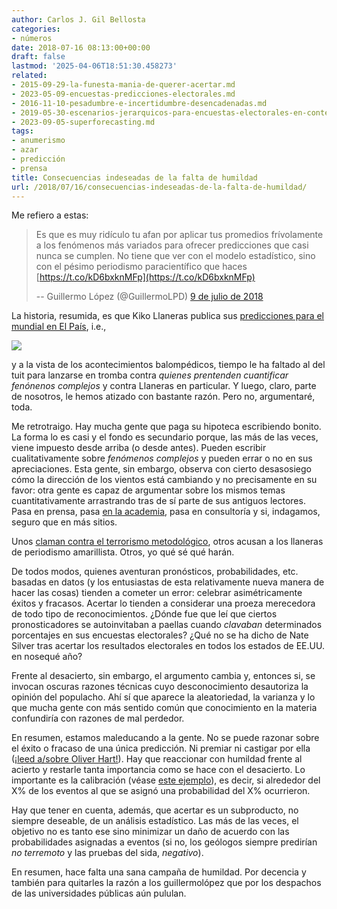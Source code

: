 ```yaml
---
author: Carlos J. Gil Bellosta
categories:
- números
date: 2018-07-16 08:13:00+00:00
draft: false
lastmod: '2025-04-06T18:51:30.458273'
related:
- 2015-09-29-la-funesta-mania-de-querer-acertar.md
- 2023-05-09-encuestas-predicciones-electorales.md
- 2016-11-10-pesadumbre-e-incertidumbre-desencadenadas.md
- 2019-05-30-escenarios-jerarquicos-para-encuestas-electorales-en-contextos-multipartidistas.md
- 2023-09-05-superforecasting.md
tags:
- anumerismo
- azar
- predicción
- prensa
title: Consecuencias indeseadas de la falta de humildad
url: /2018/07/16/consecuencias-indeseadas-de-la-falta-de-humildad/
---
```


Me refiero a estas:

>Es que es muy ridículo tu afan por aplicar tus promedios frívolamente a los fenómenos más variados para ofrecer predicciones que casi nunca se cumplen. No tiene que ver con el modelo estadístico, sino con el pésimo periodismo paracientífico que haces [https://t.co/kD6bxknMFp](https://t.co/kD6bxknMFp)
>
> -- Guillermo López (@GuillermoLPD) [9 de julio de 2018](https://twitter.com/GuillermoLPD/status/1016423498078654464?ref_src=twsrc%5Etfw)

La historia, resumida, es que Kiko Llaneras publica sus [predicciones para el mundial en El País](https://elpais.com/deportes/2018/06/04/actualidad/1528063475_409937.html), i.e.,

![](/wp-uploads/2018/07/predicciones_mundial.jpg)

y a la vista de los acontecimientos balompédicos, tiempo le ha faltado al del tuit para lanzarse en tromba contra _quienes prentenden cuantificar fenónenos complejos_ y contra Llaneras en particular. Y luego, claro, parte de nosotros, le hemos atizado con bastante razón. Pero no, argumentaré, toda.

Me retrotraigo. Hay mucha gente que paga su hipoteca escribiendo bonito. La forma lo es casi y el fondo es secundario porque, las más de las veces, viene impuesto desde arriba (o desde antes). Pueden escribir cualitativamente sobre _fenómenos complejos_ y pueden errar o no en sus apreciaciones. Esta gente, sin embargo, observa con cierto desasosiego cómo la dirección de los vientos está cambiando y no precisamente en su favor: otra gente es capaz de argumentar sobre los mismos temas cuantitativamente arrastrando tras de sí parte de sus antiguos lectores. Pasa en prensa, pasa [en la academia](http://andrewgelman.com/2016/09/21/what-has-happened-down-here-is-the-winds-have-changed/), pasa en consultoría y si, indagamos, seguro que en más sitios.

Unos [claman contra el terrorismo metodológico](http://www.businessinsider.com/susan-fiske-methodological-terrorism-qa-2016-9?IR=T), otros acusan a los llaneras de periodismo amarillista. Otros, yo qué sé qué harán.

De todos modos, quienes aventuran pronósticos, probabilidades, etc. basadas en datos (y los entusiastas de esta relativamente nueva manera de hacer las cosas) tienden a cometer un error: celebrar asimétricamente éxitos y fracasos. Acertar lo tienden a considerar una proeza merecedora de todo tipo de reconocimientos. ¿Dónde fue que leí que ciertos pronosticadores se autoinvitaban a paellas cuando _clavaban_ determinados porcentajes en sus encuestas electorales? ¿Qué no se ha dicho de Nate Silver tras acertar los resultados electorales en todos los estados de EE.UU. en nosequé año?

Frente al desacierto, sin embargo, el argumento cambia y, entonces si, se invocan oscuras razones técnicas cuyo desconocimiento desautoriza la opinión del populacho. Ahí sí que aparece la aleatoriedad, la varianza y lo que mucha gente con más sentido común que conocimiento en la materia confundiría con razones de mal perdedor.

En resumen, estamos maleducando a la gente. No se puede razonar sobre el éxito o fracaso de una única predicción. Ni premiar ni castigar por ella ([¡leed a/sobre Oliver Hart!](https://www.datanalytics.com/2018/05/29/guasa-tiene-que-habiendo-tanto-economista-por-ahi-tenga-yo-que-escribir-esta-cosa-hoy/)). Hay que reaccionar con humildad frente al acierto y restarle tanta importancia como se hace con el desacierto. Lo importante es la calibración (véase [este ejemplo](http://slatestarcodex.com/2018/01/02/2017-predictions-calibration-results/)), es decir, si alrededor del X% de los eventos al que se asignó una probabilidad del X% ocurrieron.

Hay que tener en cuenta, además, que acertar es un subproducto, no siempre deseable, de un análisis estadístico. Las más de las veces, el objetivo no es tanto ese sino minimizar un daño de acuerdo con las probabilidades asignadas a eventos (si no, los geólogos siempre predirían _no terremoto_ y las pruebas del sida, _negativo_).

En resumen, hace falta una sana campaña de humildad. Por decencia y también para quitarles la razón a los guillermolópez que por los despachos de las universidades públicas aún pululan.